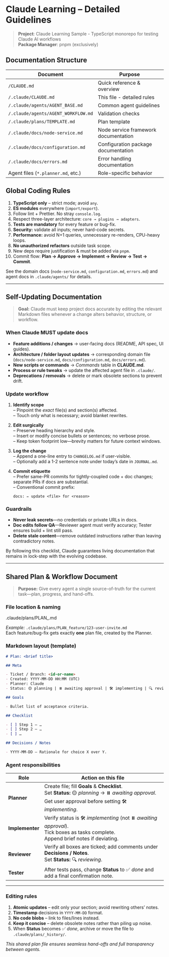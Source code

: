 # Claude Learning – Detailed Guidelines

> **Project**: Claude Learning Sample - TypeScript monorepo for testing Claude AI workflows  
> **Package Manager**: pnpm (exclusively)

## Documentation Structure

| Document                            | Purpose                              |
| ----------------------------------- | ------------------------------------ |
| `/CLAUDE.md`                        | Quick reference & overview           |
| `/.claude/CLAUDE.md`                | This file - detailed rules           |
| `/.claude/agents/AGENT_BASE.md`     | Common agent guidelines              |
| `/.claude/agents/AGENT_WORKFLOW.md` | Validation checks                    |
| `/.claude/plans/TEMPLATE.md`        | Plan template                        |
| `/.claude/docs/node-service.md`     | Node service framework documentation |
| `/.claude/docs/configuration.md`    | Configuration package documentation  |
| `/.claude/docs/errors.md`           | Error handling documentation         |
| Agent files (`*.planner.md`, etc.)  | Role-specific behavior               |

## Global Coding Rules

1. **TypeScript only** – strict mode; avoid `any`.
2. **ES modules** everywhere (`import/export`).
3. Follow lint + Prettier. No stray `console.log`.
4. Respect three-layer architecture: `core → plugins → adapters`.
5. **Tests are mandatory** for every feature or bug-fix.
6. **Security:** validate all inputs; never hard-code secrets.
7. **Performance:** avoid N+1 queries, unnecessary re-renders, CPU-heavy loops.
8. **No unauthorized refactors** outside task scope.
9. New deps require justification & must be added via `pnpm`.
10. Commit flow: **Plan → Approve → Implement → Review → Test → Commit**.

See the domain docs (`node-service.md`, `configuration.md`, `errors.md`) and agent docs in `.claude/agents/` for details.

---

## Self-Updating Documentation

> **Goal:** Claude must keep project docs accurate by editing the relevant Markdown files whenever a change alters behavior, structure, or workflow.

### When Claude MUST update docs

- **Feature additions / changes** → user-facing docs (README, API spec, UI guides).
- **Architecture / folder layout updates** → corresponding domain file (`docs/node-service.md`, `docs/configuration.md`, `docs/errors.md`).
- **New scripts or commands** → _Commands_ table in **CLAUDE.md**.
- **Process or rule tweaks** → update the affected agent file in `.claude/`.
- **Deprecations / removals** → delete or mark obsolete sections to prevent drift.

### Update workflow

1. **Identify scope**  
   – Pinpoint the _exact_ file(s) and section(s) affected.  
   – Touch only what is necessary; avoid blanket rewrites.

2. **Edit surgically**  
   – Preserve heading hierarchy and style.  
   – Insert or modify concise bullets or sentences; no verbose prose.  
   – Keep token footprint low—brevity matters for future context windows.

3. **Log the change**  
   – Append a one-line entry to `CHANGELOG.md` if user-visible.  
   – Optionally add a 1-2 sentence note under today’s date in `JOURNAL.md`.

4. **Commit etiquette**  
   – Prefer same-PR commits for tightly-coupled code + doc changes; separate PRs if docs are substantial.  
   – Conventional commit prefix:
   ```
   docs: ✏️ update <file> for <reason>
   ```

### Guardrails

- **Never leak secrets**—no credentials or private URLs in docs.
- **Doc edits follow QA**—Reviewer agent must verify accuracy; Tester ensures build + lint still pass.
- **Delete stale content**—remove outdated instructions rather than leaving contradictory notes.

By following this checklist, Claude guarantees living documentation that remains in lock-step with the evolving codebase.

---

## Shared Plan & Workflow Document

> **Purpose:** Give every agent a single source-of-truth for the current task—plan, progress, and hand-offs.

### File location & naming

.claude/plans/PLAN\_<branch-or-ticket>.md

_Example:_ `.claude/plans/PLAN_feature/123-user-invite.md`  
Each feature/bug-fix gets exactly **one** plan file, created by the Planner.

### Markdown layout (template)

```md
# Plan: <brief title>

## Meta

- Ticket / Branch: <id-or-name>
- Created: YYYY-MM-DD HH:MM (UTC)
- Planner: Claude
- Status: 🟡 planning | ⏸️ awaiting approval | 🛠 implementing | 🔍 reviewing | ✅ done

## Goals

- Bullet list of acceptance criteria.

## Checklist

- [ ] Step 1 – …
- [ ] Step 2 – …
- [ ] …

## Decisions / Notes

- YYYY-MM-DD – Rationale for choice X over Y.
```

### Agent responsibilities

| Role            | Action on this file                                                                                                                                            |
| --------------- | -------------------------------------------------------------------------------------------------------------------------------------------------------------- |
| **Planner**     | Create file; fill **Goals** & **Checklist**.<br>Set **Status:** 🟡 _planning_ → ⏸️ _awaiting approval_.<br>Get user approval before setting 🛠 _implementing_. |
| **Implementer** | Verify status is 🛠 _implementing_ (not ⏸️ _awaiting approval_).<br>Tick boxes as tasks complete.<br>Append brief notes if deviating.                          |
| **Reviewer**    | Verify all boxes are ticked; add comments under **Decisions / Notes**.<br>Set **Status:** 🔍 _reviewing_.                                                      |
| **Tester**      | After tests pass, change **Status** to ✅ _done_ and add a final confirmation note.                                                                            |

---

### Editing rules

1. **Atomic updates** – edit only your section; avoid rewriting others’ notes.
2. **Timestamp** decisions in `YYYY-MM-DD` format.
3. **No code blobs** – link to files/lines instead.
4. **Keep it concise** – delete obsolete notes rather than piling up noise.
5. When **Status** becomes ✅ _done_, archive or move the file to `.claude/plans/_history/`.

_This shared plan file ensures seamless hand-offs and full transparency between agents._
